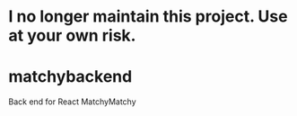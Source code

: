 # I no longer maintain this project. Use at your own risk.

# matchybackend
Back end for React MatchyMatchy
